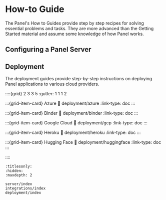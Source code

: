 # How-to Guide

The Panel's How to Guides provide step by step recipes for solving essential problems and tasks. They are more advanced than the Getting Started material and assume some knowledge of how Panel works.

## Configuring a Panel Server

## Deployment

The deployment guides provide step-by-step instructions on deploying Panel applications to various cloud providers.

::::{grid} 2 3 3 5
:gutter: 1 1 1 2

:::{grid-item-card} Azure
:link: deployment/azure
:link-type: doc
:::

:::{grid-item-card} Binder
:link: deployment/binder
:link-type: doc
:::

:::{grid-item-card} Google Cloud
:link: deployment/gcp
:link-type: doc
:::

:::{grid-item-card} Heroku
:link: deployment/heroku
:link-type: doc
:::

:::{grid-item-card} Hugging Face
:link: deployment/huggingface
:link-type: doc
:::

::::


```{toctree}
:titlesonly:
:hidden:
:maxdepth: 2

server/index
integrations/index
deployment/index
```